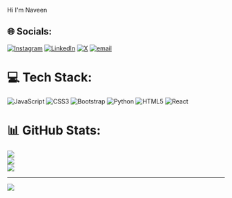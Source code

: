 Hi I'm Naveen


## 🌐 Socials:
[![Instagram](https://img.shields.io/badge/Instagram-%23E4405F.svg?logo=Instagram&logoColor=white)](https://instagram.com/sandy_naveen_k_s) [![LinkedIn](https://img.shields.io/badge/LinkedIn-%230077B5.svg?logo=linkedin&logoColor=white)](https://linkedin.com/in/naveen-kumar-k-s-b59b97310) [![X](https://img.shields.io/badge/X-black.svg?logo=X&logoColor=white)](https://x.com/@naveen271366483) [![email](https://img.shields.io/badge/Email-D14836?logo=gmail&logoColor=white)](mailto:naveenks2802@gmail.com) 

# 💻 Tech Stack:
![JavaScript](https://img.shields.io/badge/javascript-%23323330.svg?style=flat&logo=javascript&logoColor=%23F7DF1E) ![CSS3](https://img.shields.io/badge/css3-%231572B6.svg?style=flat&logo=css3&logoColor=white) ![Bootstrap](https://img.shields.io/badge/bootstrap-%238511FA.svg?style=flat&logo=bootstrap&logoColor=white) ![Python](https://img.shields.io/badge/python-3670A0?style=flat&logo=python&logoColor=ffdd54) ![HTML5](https://img.shields.io/badge/html5-%23E34F26.svg?style=flat&logo=html5&logoColor=white) ![React](https://img.shields.io/badge/react-%2320232a.svg?style=flat&logo=react&logoColor=%2361DAFB)
# 📊 GitHub Stats:
![](https://github-readme-stats.vercel.app/api?username=naveenhikify&theme=github_dark&hide_border=false&include_all_commits=true&count_private=true)<br/>
![](https://nirzak-streak-stats.vercel.app/?user=naveenhikify&theme=github_dark&hide_border=false)<br/>
![](https://github-readme-stats.vercel.app/api/top-langs/?username=naveenhikify&theme=github_dark&hide_border=false&include_all_commits=true&count_private=true&layout=compact)

---
[![](https://visitcount.itsvg.in/api?id=naveenhikify&icon=0&color=0)](https://visitcount.itsvg.in)

<!-- Proudly created with GPRM ( https://gprm.itsvg.in ) -->
